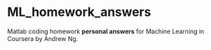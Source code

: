 # ML_homework_answers
Matlab coding homework **personal answers** for Machine Learning in Coursera by Andrew Ng.
